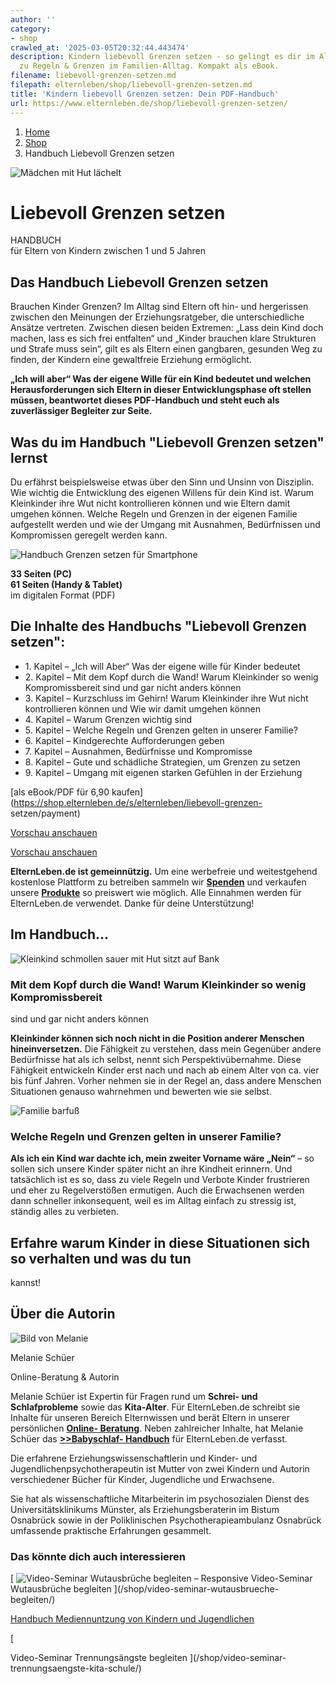 ```yaml
---
author: ''
category:
- shop
crawled_at: '2025-03-05T20:32:44.443474'
description: Kindern liebevoll Grenzen setzen - so gelingt es dir im Alltag. Alles
  zu Regeln & Grenzen im Familien-Alltag. Kompakt als eBook.
filename: liebevoll-grenzen-setzen.md
filepath: elternleben/shop/liebevoll-grenzen-setzen.md
title: 'Kindern liebevoll Grenzen setzen: Dein PDF-Handbuch'
url: https://www.elternleben.de/shop/liebevoll-grenzen-setzen/
---
```


  1. [ Home ](/)
  2. [ Shop ](/shop)
  3. Handbuch Liebevoll Grenzen setzen

![Mädchen mit Hut
lächelt](/fileadmin/_processed_/e/a/csm_Liebevoll_Grenzen_setzen_a1be8533a1.jpg)

#  Liebevoll Grenzen setzen

HANDBUCH  
für Eltern von Kindern zwischen 1 und 5 Jahren

##  Das Handbuch Liebevoll Grenzen setzen

Brauchen Kinder Grenzen? Im Alltag sind Eltern oft hin- und hergerissen
zwischen den Meinungen der Erziehungsratgeber, die unterschiedliche Ansätze
vertreten. Zwischen diesen beiden Extremen: „Lass dein Kind doch machen, lass
es sich frei entfalten“ und „Kinder brauchen klare Strukturen und Strafe muss
sein“, gilt es als Eltern einen gangbaren, gesunden Weg zu finden, der Kindern
eine gewaltfreie Erziehung ermöglicht.

**„Ich will aber“ Was der eigene Wille für ein Kind bedeutet und welchen
Herausforderungen sich Eltern in dieser Entwicklungsphase oft stellen müssen,
beantwortet dieses PDF-Handbuch und steht euch als zuverlässiger Begleiter zur
Seite.**

##  Was du im Handbuch "Liebevoll Grenzen setzen" lernst

Du erfährst beispielsweise etwas über den Sinn und Unsinn von Disziplin. Wie
wichtig die Entwicklung des eigenen Willens für dein Kind ist. Warum
Kleinkinder ihre Wut nicht kontrollieren können und wie Eltern damit umgehen
können. Welche Regeln und Grenzen in der eigenen Familie aufgestellt werden
und wie der Umgang mit Ausnahmen, Bedürfnissen und Kompromissen geregelt
werden kann.

![Handbuch Grenzen setzen für
Smartphone](/fileadmin/_processed_/b/8/csm_Grenzen_setzen_mobile_9f1dcbe9d1.png)

**33 Seiten (PC)  
61 Seiten (Handy & Tablet)**  
im digitalen Format (PDF)

## Die Inhalte des Handbuchs "Liebevoll Grenzen setzen":

  * 1\. Kapitel – „Ich will Aber“ Was der eigene wille für Kinder bedeutet
  * 2\. Kapitel – Mit dem Kopf durch die Wand! Warum Kleinkinder so wenig Kompromissbereit sind und gar nicht anders können
  * 3\. Kapitel – Kurzschluss im Gehirn! Warum Kleinkinder ihre Wut nicht kontrollieren können und Wie wir damit umgehen können
  * 4\. Kapitel – Warum Grenzen wichtig sind
  * 5\. Kapitel – Welche Regeln und Grenzen gelten in unserer Familie?
  * 6\. Kapitel – Kindgerechte Aufforderungen geben
  * 7\. Kapitel – Ausnahmen, Bedürfnisse und Kompromisse
  * 8\. Kapitel – Gute und schädliche Strategien, um Grenzen zu setzen 
  * 9\. Kapitel – Umgang mit eigenen starken Gefühlen in der Erziehung

[als eBook/PDF für 6,90
kaufen](https://shop.elternleben.de/s/elternleben/liebevoll-grenzen-
setzen/payment)

[Vorschau
anschauen](/fileadmin/Startseite/5_Shop/Handbuecher/Previews/Liebevoll_Grenzen_setzen_Smartphone_Vorschau.pdf)

[Vorschau
anschauen](/fileadmin/Startseite/5_Shop/Handbuecher/Previews/Liebevoll_Grenzen_setzen_Desktop_Vorschau.pdf)

**ElternLeben.de ist gemeinnützig.** Um eine werbefreie und weitestgehend
kostenlose Plattform zu betreiben sammeln wir
**[Spenden](https://www.elternleben.de/spenden/)** und verkaufen unsere
**[Produkte](https://www.elternleben.de/shop/)** so preiswert wie möglich.
Alle Einnahmen werden für ElternLeben.de verwendet. Danke für deine
Unterstützung!

##  Im Handbuch...

![Kleinkind schmollen sauer mit Hut sitzt auf
Bank](/fileadmin/_processed_/f/0/csm_HB_Grenzen_setzen_2._Kapitel_Kleinkind_schmollen_sauer_mit_Hut_sitzt_auf_Bank_Blume_01_80319dd193.jpg)

### Mit dem Kopf durch die Wand! Warum Kleinkinder so wenig Kompromissbereit
sind und gar nicht anders können

**Kleinkinder können sich noch nicht in die Position anderer Menschen
hineinversetzen.** Die Fähigkeit zu verstehen, dass mein Gegenüber andere
Bedürfnisse hat als ich selbst, nennt sich Perspektivübernahme. Diese
Fähigkeit entwickeln Kinder erst nach und nach ab einem Alter von ca. vier bis
fünf Jahren. Vorher nehmen sie in der Regel an, dass andere Menschen
Situationen genauso wahrnehmen und bewerten wie sie selbst.

![Familie
barfuß](/fileadmin/_processed_/5/4/csm_HB_Grenzen_setzen_5._Kapitel_family-1839662_1920_pixabay_01_f340973459.jpg)

### Welche Regeln und Grenzen gelten in unserer Familie?

**Als ich ein Kind war dachte ich, mein zweiter Vorname wäre „Nein“** – so
sollen sich unsere Kinder später nicht an ihre Kindheit erinnern. Und
tatsächlich ist es so, dass zu viele Regeln und Verbote Kinder frustrieren und
eher zu Regelverstößen ermutigen. Auch die Erwachsenen werden dann schneller
inkonsequent, weil es im Alltag einfach zu stressig ist, ständig alles zu
verbieten.

##  Erfahre warum Kinder in diese Situationen sich so verhalten und was du tun
kannst!

##  Über die Autorin

![Bild von
Melanie](/fileadmin/_processed_/0/e/csm_Melanie_Schu__er_klein_ab7d67e69e.jpg)

Melanie Schüer

Online-Beratung & Autorin

Melanie Schüer ist Expertin für Fragen rund um **Schrei- und Schlafprobleme**
sowie das **Kita-Alter**. Für ElternLeben.de schreibt sie Inhalte für unseren
Bereich Elternwissen und berät Eltern in unserer persönlichen **[Online-
Beratung](https://www.elternleben.de/ueber-stell-uns-deine-frage/)**. Neben
zahlreicher Inhalte, hat Melanie Schüer das **[>>Babyschlaf-
Handbuch](https://www.elternleben.de/shop/babyschlaf-handbook-e/ "Opens
external link in new window")** für ElternLeben.de verfasst.

Die erfahrene Erziehungswissenschaftlerin und Kinder- und
Jugendlichenpsychotherapeutin ist Mutter von zwei Kindern und Autorin
verschiedener Bücher für Kinder, Jugendliche und Erwachsene.  
  
Sie hat als wissenschaftliche Mitarbeiterin im psychosozialen Dienst des
Universitätsklinikums Münster, als Erziehungsberaterin im Bistum Osnabrück
sowie in der Poliklinischen Psychotherapieambulanz Osnabrück umfassende
praktische Erfahrungen gesammelt.

### Das könnte dich auch interessieren

[ ![Video-Seminar Wutausbrüche begleiten –
Responsive](/fileadmin/_processed_/5/0/csm_VideoSeminar_Wutausbrueche_teaserbild_01_1a710cf8cb.png)
Video-Seminar Wutausbrüche begleiten ](/shop/video-seminar-wutausbrueche-
begleiten/)

[ 
Handbuch Mediennuntzung von Kindern und Jugendlichen ](/shop/mediennutzung/)

[

Video-Seminar Trennungsängste begleiten ](/shop/video-seminar-
trennungsaengste-kita-schule/)

